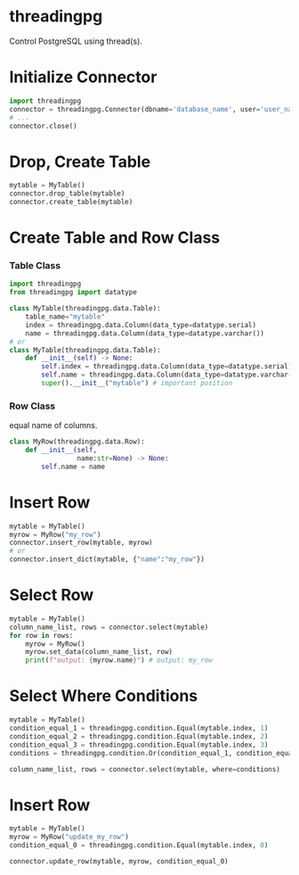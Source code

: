 # threadingpg
Control PostgreSQL using thread(s).

# Initialize Connector  
```python  
import threadingpg
connector = threadingpg.Connector(dbname='database_name', user='user_name', password='password', port=5432)
# ...
connector.close()
```

# Drop, Create Table
```python  
mytable = MyTable()
connector.drop_table(mytable)
connector.create_table(mytable)
```

# Create Table and Row Class
### Table Class
```python  
import threadingpg
from threadingpg import datatype

class MyTable(threadingpg.data.Table):
    table_name="mytable"
    index = threadingpg.data.Column(data_type=datatype.serial)
    name = threadingpg.data.Column(data_type=datatype.varchar())
# or 
class MyTable(threadingpg.data.Table):
    def __init__(self) -> None:
        self.index = threadingpg.data.Column(data_type=datatype.serial)
        self.name = threadingpg.data.Column(data_type=datatype.varchar())
        super().__init__("mytable") # important position
```

### Row Class
equal name of columns.
```python
class MyRow(threadingpg.data.Row):
    def __init__(self,
                 name:str=None) -> None:
        self.name = name
```

# Insert Row
```python
mytable = MyTable()
myrow = MyRow("my_row")
connector.insert_row(mytable, myrow)
# or
connector.insert_dict(mytable, {"name":"my_row"})
```

# Select Row
```python
mytable = MyTable()
column_name_list, rows = connector.select(mytable)
for row in rows:
    myrow = MyRow()
    myrow.set_data(column_name_list, row)
    print(f"output: {myrow.name}") # output: my_row
```

# Select Where Conditions
```python
mytable = MyTable()
condition_equal_1 = threadingpg.condition.Equal(mytable.index, 1)
condition_equal_2 = threadingpg.condition.Equal(mytable.index, 2)
condition_equal_3 = threadingpg.condition.Equal(mytable.index, 3)
conditions = threadingpg.condition.Or(condition_equal_1, condition_equal_2, condition_equal_3)

column_name_list, rows = connector.select(mytable, where=conditions)
```

# Insert Row
```python
mytable = MyTable()
myrow = MyRow("update_my_row")
condition_equal_0 = threadingpg.condition.Equal(mytable.index, 0)

connector.update_row(mytable, myrow, condition_equal_0)
```